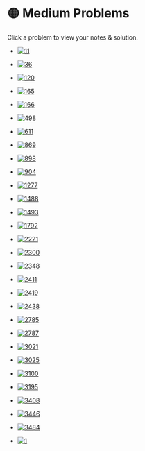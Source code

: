 # 🟡 Medium Problems

Click a problem to view your notes & solution.

- [![11](https://img.shields.io/badge/11-Container_With_Most_Water-yellow)](/problems/11.md)
- [![36](https://img.shields.io/badge/36-Valid_Sudoku-yellow)](/problems/36.md)
- [![120](https://img.shields.io/badge/120-Triangle-yellow)](/problems/120.md)
- [![165](https://img.shields.io/badge/165-Compare_Version_Numbers-yellow)](/problems/165.md) 
- [![166](https://img.shields.io/badge/166-Fraction_to_Recurring_Decimal-yellow)](/problems/166.md) 
- [![498](https://img.shields.io/badge/498-Diagonal_Traverse-yellow)](/problems/498.md)
- [![611](https://img.shields.io/badge/611-Valid_Triangle_Number-yellow)](/problems/611.md)
- [![869](https://img.shields.io/badge/869-Reordered_Power_of_2-yellow)](/problems/869.md)
- [![898](https://img.shields.io/badge/898-Bitwise_ORs_of_Subarrays-yellow)](/problems/898.md)
- [![904](https://img.shields.io/badge/904-Fruit_Into_Baskets-yellow)](/problems/904.md)   
- [![1277](https://img.shields.io/badge/1277-Count_Square_Submatrices_with_All_Ones-yellow)](/problems/1277.md)
- [![1488](https://img.shields.io/badge/1488-Avoid_Flood_in_The_City-yellow)](/problems/1488.md)
- [![1493](https://img.shields.io/badge/1493-Longest_Subarray_of_1's_After_Deleting_One_Element-yellow)](/problems/1493.md)
- [![1792](https://img.shields.io/badge/1792-Maximum_Average_Pass_Ratio-yellow)](/problems/1792.md)
- [![2221](https://img.shields.io/badge/2221-Find_Triangular_Sum_of_an_Array-yellow)](/problems/2221.md)
- [![2300](https://img.shields.io/badge/2300-Successful_Pairs_of_Spells_and_Potions-yellow)](/problems/2300.md)
- [![2348](https://img.shields.io/badge/2348-Number_of_Zero_Filled_Subarrays-yellow)](/problems/2348.md)
- [![2411](https://img.shields.io/badge/2411-Smallest_Subarrays_With_Maximum_Bitwise_OR-yellow)](/problems/2411.md)
- [![2419](https://img.shields.io/badge/2419-longest_subarray_with_maximum_bitwise_and-yellow)](/problems/2419.md)
- [![2438](https://img.shields.io/badge/2438-Range_Product_Queries_of_Powers-yellow)](/problems/2438.md)
- [![2785](https://img.shields.io/badge/2785-Sort_Vowels_in_a_String-yellow)](/problems/2785.md) 
- [![2787](https://img.shields.io/badge/2787-Ways_to_Express_an_Integer_as_Sum_of_Powers-yellow)](/problems/2787.md) 
- [![3021](https://img.shields.io/badge/3021-Alice_and_Bob_Playing_Flower_Game-yellow)](/problems/3021.md) 
- [![3025](https://img.shields.io/badge/3025-Find_the_Number_of_Ways_to_Place_People_I-yellow)](/problems/3025.md)
- [![3100](https://img.shields.io/badge/3100-Water_Bottles_II-yellow)](/problems/3100.md)
- [![3195](https://img.shields.io/badge/3195-Find_the_Minimum_Area_to_Cover_All_Ones_I-yellow)](/problems/3195.md)
- [![3408](https://img.shields.io/badge/3408-Design_Task_Manager-yellow)](/problems/3408.md)
- [![3446](https://img.shields.io/badge/3446-Sort_Matrix_by_Diagonals-yellow)](/problems/3446.md)
- [![3484](https://img.shields.io/badge/3484-Design_Spreadsheet-yellow)](/problems/3484.md)  

- [![1](https://img.shields.io/badge/1-Test_Problem_By_Pritam-yellow)](/problems/1.md)
